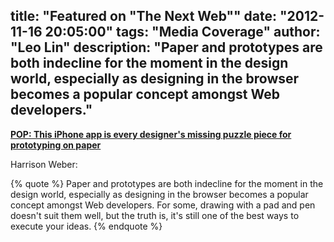 title: "Featured on \"The Next Web\""
date: "2012-11-16 20:05:00"
tags: "Media Coverage"
author: "Leo Lin"
description: "Paper and prototypes are both indecline for the moment in the design world, especially as designing in the browser becomes a popular concept amongst Web developers."
---

**[POP: This iPhone app is every designer's missing puzzle piece for prototyping on paper](http://thenextweb.com/apps/2012/11/17/pop-this-iphone-app-is-every-designers-missing-puzzle-piece-for-prototyping-on-paper/)**

Harrison Weber:

{% quote %}
Paper and prototypes are both indecline for the moment in the design world, especially as designing in the browser becomes a popular concept amongst Web developers. For some, drawing with a pad and pen doesn't suit them well, but the truth is, it's still one of the best ways to execute your ideas.
{% endquote %}
